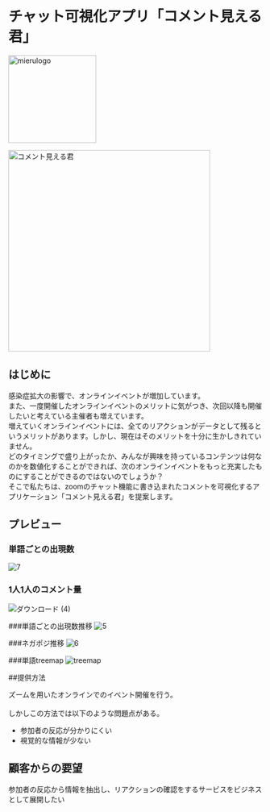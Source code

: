 # チャット可視化アプリ「コメント見える君」 

<img width="174" alt="mierulogo" src="https://user-images.githubusercontent.com/20110372/92326828-ecad6e80-f08f-11ea-9afb-234a2af78d83.png">

<img width="400px" alt="コメント見える君" src="https://user-images.githubusercontent.com/20110372/90475951-7ccc5800-e163-11ea-87c2-e70765a87ffe.png"><BR>

## はじめに
感染症拡大の影響で、オンラインイベントが増加しています。<BR>
また、一度開催したオンラインイベントのメリットに気がつき、次回以降も開催したいと考えている主催者も増えています。<BR>
増えていくオンラインイベントには、全てのリアクションがデータとして残るというメリットがあります。しかし、現在はそのメリットを十分に生かしきれていません。<BR>
どのタイミングで盛り上がったか、みんなが興味を持っているコンテンツは何なのかを数値化することができれば、次のオンラインイベントをもっと充実したものにすることができるのではないのでしょうか？<BR>
そこで私たちは、zoomのチャット機能に書き込まれたコメントを可視化するアプリケーション「コメント見える君」を提案します。<BR>

## プレビュー
### 単語ごとの出現数
![7](https://user-images.githubusercontent.com/40239635/92339786-b6eda180-f0f2-11ea-8f42-f49cbdcf6740.png)

### 1人1人のコメント量
![ダウンロード (4)](https://user-images.githubusercontent.com/40239635/92340494-8eb37200-f0f5-11ea-900a-2cc016982ba8.png)

###単語ごとの出現数推移
![5](https://user-images.githubusercontent.com/40239635/92339785-b6550b00-f0f2-11ea-8127-eb7e937dc71e.png)

###ネガポジ推移
![6](https://user-images.githubusercontent.com/40239635/92339784-b5bc7480-f0f2-11ea-9874-edb81122373c.png)

###単語treemap
![treemap](https://user-images.githubusercontent.com/40239635/92340436-4bf19a00-f0f5-11ea-8959-77eb104be806.png)


##提供方法

ズームを用いたオンラインでのイベント開催を行う。<BR>  
しかしこの方法では以下のような問題点がある。<BR>  
* 参加者の反応が分かりにくい
* 視覚的な情報が少ない

## 顧客からの要望
参加者の反応から情報を抽出し、リアクションの確認をするサービスをビジネスとして展開したい<BR>  

